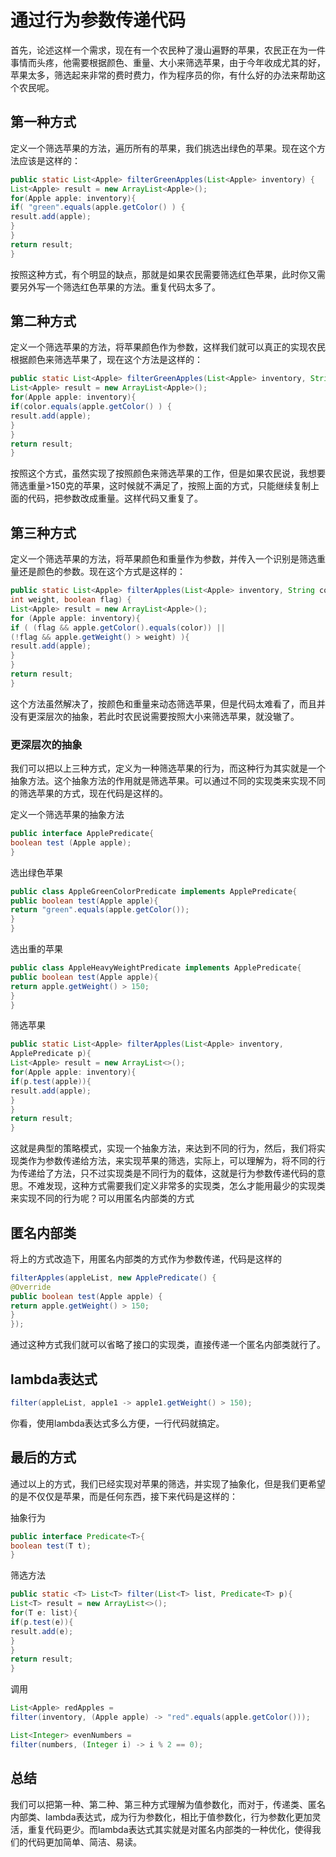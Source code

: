 # 通过行为参数传递代码  

首先，论述这样一个需求，现在有一个农民种了漫山遍野的苹果，农民正在为一件事情而头疼，他需要根据颜色、重量、大小来筛选苹果，由于今年收成尤其的好，苹果太多，筛选起来非常的费时费力，作为程序员的你，有什么好的办法来帮助这个农民呢。

## 第一种方式

定义一个筛选苹果的方法，遍历所有的苹果，我们挑选出绿色的苹果。现在这个方法应该是这样的：

```java
public static List<Apple> filterGreenApples(List<Apple> inventory) {
List<Apple> result = new ArrayList<Apple>();
for(Apple apple: inventory){
if( "green".equals(apple.getColor() ) {
result.add(apple);
}
}
return result;
}
```

按照这种方式，有个明显的缺点，那就是如果农民需要筛选红色苹果，此时你又需要另外写一个筛选红色苹果的方法。重复代码太多了。

## 第二种方式

定义一个筛选苹果的方法，将苹果颜色作为参数，这样我们就可以真正的实现农民根据颜色来筛选苹果了，现在这个方法是这样的：

```java
public static List<Apple> filterGreenApples(List<Apple> inventory, String color) {
List<Apple> result = new ArrayList<Apple>();
for(Apple apple: inventory){
if(color.equals(apple.getColor() ) {
result.add(apple);
}
}
return result;
}
```

按照这个方式，虽然实现了按照颜色来筛选苹果的工作，但是如果农民说，我想要筛选重量>150克的苹果，这时候就不满足了，按照上面的方式，只能继续复制上面的代码，把参数改成重量。这样代码又重复了。

## 第三种方式

定义一个筛选苹果的方法，将苹果颜色和重量作为参数，并传入一个识别是筛选重量还是颜色的参数。现在这个方式是这样的：

```java
public static List<Apple> filterApples(List<Apple> inventory, String color,
int weight, boolean flag) {
List<Apple> result = new ArrayList<Apple>();
for (Apple apple: inventory){
if ( (flag && apple.getColor().equals(color)) ||
(!flag && apple.getWeight() > weight) ){
result.add(apple);
}
}
return result;
}
```

这个方法虽然解决了，按颜色和重量来动态筛选苹果，但是代码太难看了，而且并没有更深层次的抽象，若此时农民说需要按照大小来筛选苹果，就没辙了。

### 更深层次的抽象

我们可以把以上三种方式，定义为一种筛选苹果的行为，而这种行为其实就是一个抽象方法。这个抽象方法的作用就是筛选苹果。可以通过不同的实现类来实现不同的筛选苹果的方式，现在代码是这样的。

定义一个筛选苹果的抽象方法

```java
public interface ApplePredicate{
boolean test (Apple apple);
}
```

选出绿色苹果

```java
public class AppleGreenColorPredicate implements ApplePredicate{
public boolean test(Apple apple){
return "green".equals(apple.getColor());
}
}
```

选出重的苹果

```java
public class AppleHeavyWeightPredicate implements ApplePredicate{
public boolean test(Apple apple){
return apple.getWeight() > 150;
}
}
```

筛选苹果

```java
public static List<Apple> filterApples(List<Apple> inventory,
ApplePredicate p){
List<Apple> result = new ArrayList<>();
for(Apple apple: inventory){
if(p.test(apple)){
result.add(apple);
}
}
return result;
}
```

这就是典型的策略模式，实现一个抽象方法，来达到不同的行为，然后，我们将实现类作为参数传递给方法，来实现苹果的筛选，实际上，可以理解为，将不同的行为传递给了方法，只不过实现类是不同行为的载体，这就是行为参数传递代码的意思。不难发现，这种方式需要我们定义非常多的实现类，怎么才能用最少的实现类来实现不同的行为呢？可以用匿名内部类的方式

## 匿名内部类

将上的方式改造下，用匿名内部类的方式作为参数传递，代码是这样的

```java
filterApples(appleList, new ApplePredicate() {
@Override
public boolean test(Apple apple) {
return apple.getWeight() > 150;
}
});
```

通过这种方式我们就可以省略了接口的实现类，直接传递一个匿名内部类就行了。

## lambda表达式

```java
filter(appleList, apple1 -> apple1.getWeight() > 150);
```

你看，使用lambda表达式多么方便，一行代码就搞定。

## 最后的方式

通过以上的方式，我们已经实现对苹果的筛选，并实现了抽象化，但是我们更希望的是不仅仅是苹果，而是任何东西，接下来代码是这样的：

抽象行为

```java
public interface Predicate<T>{
boolean test(T t);
}
```

筛选方法

```java
public static <T> List<T> filter(List<T> list, Predicate<T> p){
List<T> result = new ArrayList<>();
for(T e: list){
if(p.test(e)){
result.add(e);
}
}
return result;
}
```

调用

```java
List<Apple> redApples =
filter(inventory, (Apple apple) -> "red".equals(apple.getColor()));

List<Integer> evenNumbers =
filter(numbers, (Integer i) -> i % 2 == 0);
```

## 总结

我们可以把第一种、第二种、第三种方式理解为值参数化，而对于，传递类、匿名内部类、lambda表达式，成为行为参数化，相比于值参数化，行为参数化更加灵活，重复代码更少。而lambda表达式其实就是对匿名内部类的一种优化，使得我们的代码更加简单、简洁、易读。
